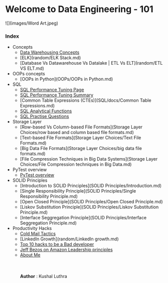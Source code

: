 # Welcome to Data Engineering - 101

![](images/Word Art.jpeg)



### Index
  - Concepts
    - [Data Warehousing Concepts](./SQL/docs/Data-Warehousing-basics.md)
    - [ELK](random/ELK Stack.md)
    - [Database Vs Datawarehouse Vs Datalake | ETL Vs ELT](random/ETL VS ELT.md)
  - OOPs concepts
    - [OOPs in Python](OOPs/OOPs in Python.md) 
  - SQL
      - [SQL Performance Tuning Page](./SQL/docs/sql_performance_tuning.md)
      - [SQL Performance Tuning Summary](./SQL/docs/sql_performance_tuning_summary.md)
      - [Common Table Expressions (CTEs)](SQL/docs/Common Table Expressions.md)
      - [SQL Analytical Functions](SQL/docs/sql-analytical-functions.md)
      - [SQL Practise Questions](SQL/docs/sql-practise-questions.md)
  - Storage Layer <br>
    - [Row-based Vs Column-based File Formats](Storage Layer Choices/row based and column based file formats.md) <br>
    - [Text-based File Formats](Storage Layer Choices/Text File Formats.md) <br>
    - [Big Data File Formats](Storage Layer Choices/big data file formats.md) <br>
    - [File Compression Techniques in Big Data Systems](Storage Layer Choices/File Compression techniques in Big Data.md)<br>
  - PyTest overview <br>
    - [PyTest overview](random/pytest.md) <br>
  - SOLID Principles <br>
    - [Introduction to SOLID Principles](SOLID Principles/Introduction.md) <br>
    - [Single Responsibility Principle](SOLID Principles/Single Responsibility Principle.md) <br>
    - [Open Closed Principle](SOLID Principles/Open Closed Principle.md) <br>
    - [Liskov Substitution Principle](SOLID Principles/Liskov Substitution Principle.md) <br>
    - [Interface Seggregation Principle](SOLID Principles/Interface Seggregation Principle.md) <br>
  - Productivity Hacks<br>
      - [Cold Mail Tactics](random/cold_mails.md)<br>
      - [LinkedIn Growth](random/LinkedIn growth.md)<br>
      - [Top 10 hacks to be a Bad developer](random/Top-10-hacks-to-be-a-Bad-Developer.md)<br>
      - [Jeff Bezos on Amazon Leadership principles](random/Amazon-Leadership-Principles-Jeff-Bezos-thought-process.md)<br>
      - [About Me](aboutme.md)<br>
<br><br><br>
 **Author** : Kushal Luthra <br>